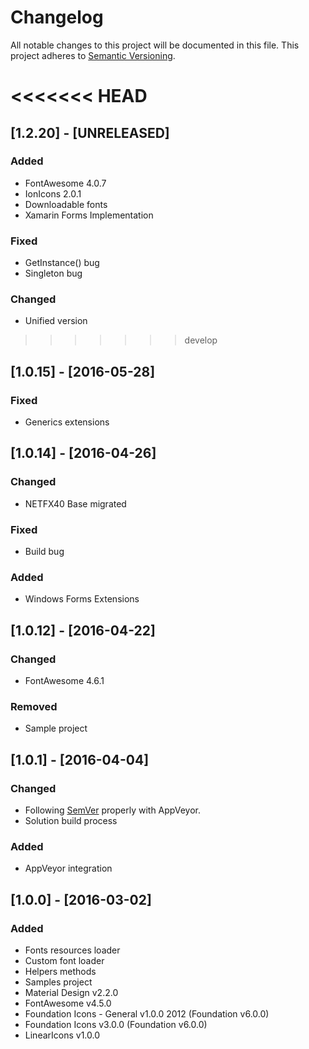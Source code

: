 # Changelog
All notable changes to this project will be documented in this file.
This project adheres to [Semantic Versioning](http://semver.org/).

<<<<<<< HEAD
=======
## [1.2.20] - [UNRELEASED]
### Added
- FontAwesome 4.0.7
- IonIcons 2.0.1
- Downloadable fonts
- Xamarin Forms Implementation

### Fixed
- GetInstance() bug
- Singleton bug

### Changed
- Unified version

>>>>>>> develop
## [1.0.15] - [2016-05-28]
### Fixed
- Generics extensions

## [1.0.14] - [2016-04-26]
### Changed
- NETFX40 Base migrated

### Fixed
- Build bug

### Added
- Windows Forms Extensions

## [1.0.12] - [2016-04-22]
### Changed
- FontAwesome 4.6.1

### Removed
- Sample project

## [1.0.1] - [2016-04-04]
### Changed
- Following [SemVer](http://semver.org) properly with AppVeyor.
- Solution build process

### Added
- AppVeyor integration

## [1.0.0] - [2016-03-02]
### Added
- Fonts resources loader
- Custom font loader
- Helpers methods
- Samples project
- Material Design v2.2.0
- FontAwesome v4.5.0
- Foundation Icons - General v1.0.0 2012 (Foundation v6.0.0)
- Foundation Icons v3.0.0 (Foundation v6.0.0)
- LinearIcons v1.0.0
